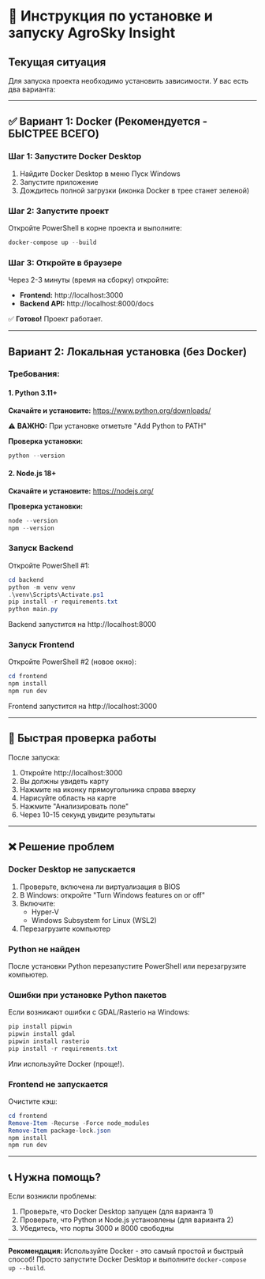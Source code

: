 # 🚀 Инструкция по установке и запуску AgroSky Insight

## Текущая ситуация

Для запуска проекта необходимо установить зависимости. У вас есть два варианта:

---

## ✅ Вариант 1: Docker (Рекомендуется - БЫСТРЕЕ ВСЕГО)

### Шаг 1: Запустите Docker Desktop

1. Найдите Docker Desktop в меню Пуск Windows
2. Запустите приложение
3. Дождитесь полной загрузки (иконка Docker в трее станет зеленой)

### Шаг 2: Запустите проект

Откройте PowerShell в корне проекта и выполните:

```powershell
docker-compose up --build
```

### Шаг 3: Откройте в браузере

Через 2-3 минуты (время на сборку) откройте:
- **Frontend:** http://localhost:3000
- **Backend API:** http://localhost:8000/docs

✅ **Готово!** Проект работает.

---

## Вариант 2: Локальная установка (без Docker)

### Требования:

#### 1. Python 3.11+

**Скачайте и установите:**
https://www.python.org/downloads/

⚠️ **ВАЖНО:** При установке отметьте "Add Python to PATH"

**Проверка установки:**
```powershell
python --version
```

#### 2. Node.js 18+

**Скачайте и установите:**
https://nodejs.org/

**Проверка установки:**
```powershell
node --version
npm --version
```

### Запуск Backend

Откройте PowerShell #1:

```powershell
cd backend
python -m venv venv
.\venv\Scripts\Activate.ps1
pip install -r requirements.txt
python main.py
```

Backend запустится на http://localhost:8000

### Запуск Frontend

Откройте PowerShell #2 (новое окно):

```powershell
cd frontend
npm install
npm run dev
```

Frontend запустится на http://localhost:3000

---

## 🎯 Быстрая проверка работы

После запуска:

1. Откройте http://localhost:3000
2. Вы должны увидеть карту
3. Нажмите на иконку прямоугольника справа вверху
4. Нарисуйте область на карте
5. Нажмите "Анализировать поле"
6. Через 10-15 секунд увидите результаты

---

## ❌ Решение проблем

### Docker Desktop не запускается

1. Проверьте, включена ли виртуализация в BIOS
2. В Windows: откройте "Turn Windows features on or off"
3. Включите:
   - Hyper-V
   - Windows Subsystem for Linux (WSL2)
4. Перезагрузите компьютер

### Python не найден

После установки Python перезапустите PowerShell или перезагрузите компьютер.

### Ошибки при установке Python пакетов

Если возникают ошибки с GDAL/Rasterio на Windows:

```powershell
pip install pipwin
pipwin install gdal
pipwin install rasterio
pip install -r requirements.txt
```

Или используйте Docker (проще!).

### Frontend не запускается

Очистите кэш:
```powershell
cd frontend
Remove-Item -Recurse -Force node_modules
Remove-Item package-lock.json
npm install
npm run dev
```

---

## 📞 Нужна помощь?

Если возникли проблемы:
1. Проверьте, что Docker Desktop запущен (для варианта 1)
2. Проверьте, что Python и Node.js установлены (для варианта 2)
3. Убедитесь, что порты 3000 и 8000 свободны

---

**Рекомендация:** Используйте Docker - это самый простой и быстрый способ! Просто запустите Docker Desktop и выполните `docker-compose up --build`.


